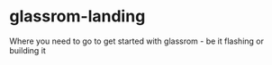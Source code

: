 # glassrom-landing
Where you need to go to get started with glassrom - be it flashing or building it
